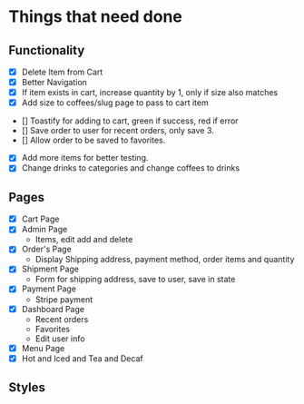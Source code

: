 # Things that need done

## Functionality

- [x] Delete Item from Cart
- [x] Better Navigation
- [x] If item exists in cart, increase quantity by 1, only if size also matches
- [x] Add size to coffees/slug page to pass to cart item
- [] Toastify for adding to cart, green if success, red if error
- [] Save order to user for recent orders, only save 3.
- [] Allow order to be saved to favorites.
- [x] Add more items for better testing.
- [x] Change drinks to categories and change coffees to drinks

## Pages

- [x] Cart Page
- [x] Admin Page
  - Items, edit add and delete
- [x] Order's Page
  - Display Shipping address, payment method, order items and quantity
- [x] Shipment Page
  - Form for shipping address, save to user, save in state
- [x] Payment Page
  - Stripe payment
- [x] Dashboard Page
  - Recent orders
  - Favorites
  - Edit user info
- [x] Menu Page
- [x] Hot and Iced and Tea and Decaf

## Styles
